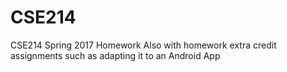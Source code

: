 # CSE214
CSE214 Spring 2017 Homework
Also with homework extra credit assignments such as adapting it to an Android App
